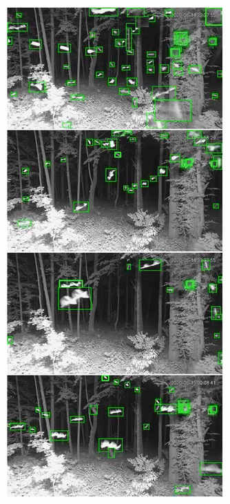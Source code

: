 ![20200614-222731-225736](in/20200614/20200614-222731-225736_0_.jpg)
![20200614-225741-232746](in/20200614/20200614-225741-232746_0_.jpg)
![20200614-232751-235756](in/20200614/20200614-232751-235756_0_.jpg)
![20200615-000006-003011](in/20200615/20200615-000006-003011_0_.jpg)
